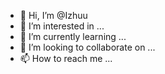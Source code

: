 - 👋 Hi, I’m @Izhuu
- 👀 I’m interested in ...
- 🌱 I’m currently learning ...
- 💞️ I’m looking to collaborate on ...
- 📫 How to reach me ...

<!---
Izhuu/Izhuu is a ✨ special ✨ repository because its `README.md` (this file) appears on your GitHub profile.
You can click the Preview link to take a look at your changes.
--->
